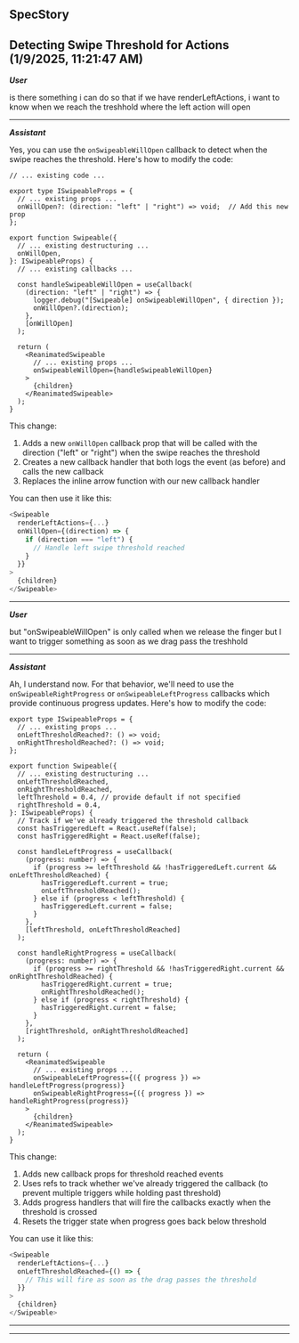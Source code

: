 ## SpecStory

## Detecting Swipe Threshold for Actions (1/9/2025, 11:21:47 AM)

_**User**_

is there something i can do so that if we have renderLeftActions, i want to know when we reach the treshhold where the left action will open

---

_**Assistant**_

Yes, you can use the `onSwipeableWillOpen` callback to detect when the swipe reaches the threshold. Here's how to modify the code:

```typescript:components/swipeable.tsx
// ... existing code ...

export type ISwipeableProps = {
  // ... existing props ...
  onWillOpen?: (direction: "left" | "right") => void;  // Add this new prop
};

export function Swipeable({
  // ... existing destructuring ...
  onWillOpen,
}: ISwipeableProps) {
  // ... existing callbacks ...

  const handleSwipeableWillOpen = useCallback(
    (direction: "left" | "right") => {
      logger.debug("[Swipeable] onSwipeableWillOpen", { direction });
      onWillOpen?.(direction);
    },
    [onWillOpen]
  );

  return (
    <ReanimatedSwipeable
      // ... existing props ...
      onSwipeableWillOpen={handleSwipeableWillOpen}
    >
      {children}
    </ReanimatedSwipeable>
  );
}
```

This change:
1. Adds a new `onWillOpen` callback prop that will be called with the direction ("left" or "right") when the swipe reaches the threshold
2. Creates a new callback handler that both logs the event (as before) and calls the new callback
3. Replaces the inline arrow function with our new callback handler

You can then use it like this:
```typescript
<Swipeable
  renderLeftActions={...}
  onWillOpen={(direction) => {
    if (direction === "left") {
      // Handle left swipe threshold reached
    }
  }}
>
  {children}
</Swipeable>
```

---

_**User**_

but "onSwipeableWillOpen" is only called when we release the finger but I want to trigger something as soon as we drag pass the treshhold

---

_**Assistant**_

Ah, I understand now. For that behavior, we'll need to use the `onSwipeableRightProgress` or `onSwipeableLeftProgress` callbacks which provide continuous progress updates. Here's how to modify the code:

```typescript:components/swipeable.tsx
export type ISwipeableProps = {
  // ... existing props ...
  onLeftThresholdReached?: () => void;
  onRightThresholdReached?: () => void;
};

export function Swipeable({
  // ... existing destructuring ...
  onLeftThresholdReached,
  onRightThresholdReached,
  leftThreshold = 0.4, // provide default if not specified
  rightThreshold = 0.4,
}: ISwipeableProps) {
  // Track if we've already triggered the threshold callback
  const hasTriggeredLeft = React.useRef(false);
  const hasTriggeredRight = React.useRef(false);

  const handleLeftProgress = useCallback(
    (progress: number) => {
      if (progress >= leftThreshold && !hasTriggeredLeft.current && onLeftThresholdReached) {
        hasTriggeredLeft.current = true;
        onLeftThresholdReached();
      } else if (progress < leftThreshold) {
        hasTriggeredLeft.current = false;
      }
    },
    [leftThreshold, onLeftThresholdReached]
  );

  const handleRightProgress = useCallback(
    (progress: number) => {
      if (progress >= rightThreshold && !hasTriggeredRight.current && onRightThresholdReached) {
        hasTriggeredRight.current = true;
        onRightThresholdReached();
      } else if (progress < rightThreshold) {
        hasTriggeredRight.current = false;
      }
    },
    [rightThreshold, onRightThresholdReached]
  );

  return (
    <ReanimatedSwipeable
      // ... existing props ...
      onSwipeableLeftProgress={({ progress }) => handleLeftProgress(progress)}
      onSwipeableRightProgress={({ progress }) => handleRightProgress(progress)}
    >
      {children}
    </ReanimatedSwipeable>
  );
}
```

This change:
1. Adds new callback props for threshold reached events
2. Uses refs to track whether we've already triggered the callback (to prevent multiple triggers while holding past threshold)
3. Adds progress handlers that will fire the callbacks exactly when the threshold is crossed
4. Resets the trigger state when progress goes back below threshold

You can use it like this:
```typescript
<Swipeable
  renderLeftActions={...}
  onLeftThresholdReached={() => {
    // This will fire as soon as the drag passes the threshold
  }}
>
  {children}
</Swipeable>
```

---



---

